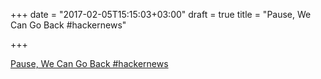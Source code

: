 +++
date = "2017-02-05T15:15:03+03:00"
draft = true
title = "Pause, We Can Go Back  #hackernews"

+++

<p><a href="https://t.co/ilOLw2uddr">Pause, We Can Go Back  #hackernews</a></p>
